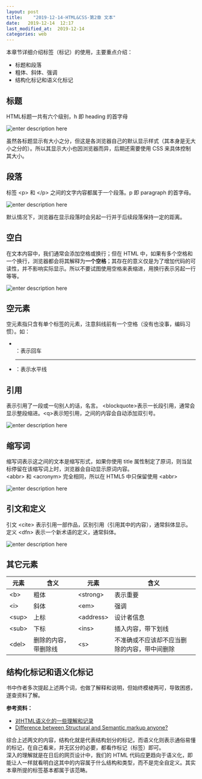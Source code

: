 ```yaml
---
layout: post
title:    "2019-12-14-HTML&CSS-第2章 文本"
date:   2019-12-14  12:17 
last_modified_at:  2019-12-14 
categories: web
---
```


本章节详细介绍标签（标记）的使用，主要重点介绍：

 - 标题和段落
 - 粗体、斜体、强调
 - 结构化标记和语义化标记

## 标题

HTML标题一共有六个级别，h 即 heading 的首字母
 
![enter description here](https://raw.githubusercontent.com/LonlyPan/LonlyPan.github.io/master/images/Posts/2019-12-14-HTML&CSS-第2章_文本/标题.png)

虽然各标题显示有大小之分，但这是各浏览器自己的默认显示样式（其本身是无大小之分的）。所以其显示大小也因浏览器而异，后期还需要使用 CSS 来具体控制其大小。

## 段落

标签 \<p> 和 \</p>  之间的文字内容都属于一个段落。p 即 paragraph 的首字母。

![enter description here](https://raw.githubusercontent.com/LonlyPan/LonlyPan.github.io/master/images/Posts/2019-12-14-HTML&CSS-第2章_文本/paragraphs.png)

默认情况下，浏览器在显示段落时会另起一行并于后续段落保持一定的距离。

## 空白

在文本内容中，我们通常会添加空格或换行；但在 HTML 中，如果有多个空格和一个换行，浏览器都会将其解释为**一个空格**；其存在的意义仅是为了增加代码的可读性，并不影响实际显示。所以不要试图使用空格来表缩进，用换行表示另起一行等等。

![enter description here](https://raw.githubusercontent.com/LonlyPan/LonlyPan.github.io/master/images/Posts/2019-12-14-HTML&CSS-第2章_文本/bold.png)

## 空元素

空元素指只含有单个标签的元素，注意斜线前有一个空格（没有也没事，编码习惯）。如：
- <br />：表示回车
- <hr />：表示水平线

## 引用

表示引用了一段或一句别人的话，名言。 \<blockquote>表示一长段引用，通常会显示整段缩进。\<q>表示短引用，之间的内容会自动添加双引号。

![enter description here](https://raw.githubusercontent.com/LonlyPan/LonlyPan.github.io/master/images/Posts/2019-12-14-HTML&CSS-第2章_文本/quote.png)

## 缩写词

缩写词表示这之间的文本是缩写形式，如果你使用 title 属性制定了原词，则当鼠标停留在该缩写词上时，浏览器会自动显示原词内容。  
\<abbr> 和 \<acronym> 完全相同，所以在 HTML5 中只保留使用 \<abbr> 

![enter description here](https://raw.githubusercontent.com/LonlyPan/LonlyPan.github.io/master/images/Posts/2019-12-14-HTML&CSS-第2章_文本/abbr.png)

## 引文和定义

引文 \<cite> 表示引用一部作品，区别引用（引用其中的内容），通常斜体显示。定义 \<dfn> 表示一个新术语的定义，通常斜体。

![enter description here](https://raw.githubusercontent.com/LonlyPan/LonlyPan.github.io/master/images/Posts/2019-12-14-HTML&CSS-第2章_文本/cite_dfn.png)

## 其它元素

| 元素  | 含义 | 元素 | 含义 |
| ----- | ---- | ---- | ---- |
| \<b>   |  粗体    |   \<strong>   |   表示重要   |
| \<i>   |   斜体   |   \<em>   |   强调   |
| \<sup> |   上标   |  \<address>    |   设计者信息   |
| \<sub> |   下标   |   \<ins>   |    插入内容，带下划线  |
| \<del>   |  删除的内容，带删除线  |   \<s>  |   不准确或不应该却不应当删除的内容，带中间删除|

## 结构化标记和语义化标记

书中作者多次提起上述两个词，也做了解释和说明，但始终模棱两可，导致困惑，遂查资料了解。

**参考资料：**
- [对HTML语义化的一些理解和记录](https://juejin.im/post/5ae029bcf265da0b7155f15d)
- [Difference between Structural and Semantic markup anyone?](https://www.reddit.com/r/computerscience/comments/8cer6c/difference_between_structural_and_semantic_markup/)

综合上述两文的内容，结构化就是代表结构划分的标记，而语义化则表示通俗易懂的标记，在自己看来，并无区分的必要，都看作标记（标签）即可。  
深入的理解就是在日后的网页设计中，我们的 HTML 代码应更趋向于语义化，即能让人一样就看明白这其中的内容属于什么结构和类型，而不是完全自定义。其实本章所提的标签基本都属于该范畴。
